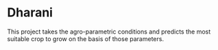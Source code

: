 # Dharani
This project takes the agro-parametric conditions and predicts the most suitable crop to grow on the basis of those parameters.
